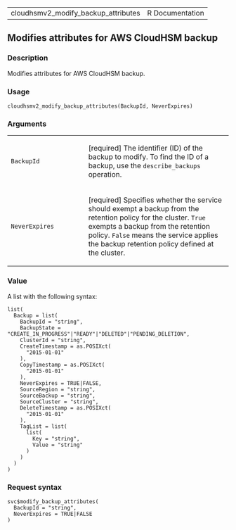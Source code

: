 <table style="width: 100%;">
<tbody>
<tr class="odd">
<td>cloudhsmv2_modify_backup_attributes</td>
<td style="text-align: right;">R Documentation</td>
</tr>
</tbody>
</table>

## Modifies attributes for AWS CloudHSM backup

### Description

Modifies attributes for AWS CloudHSM backup.

### Usage

    cloudhsmv2_modify_backup_attributes(BackupId, NeverExpires)

### Arguments

<table>
<colgroup>
<col style="width: 35%" />
<col style="width: 65%" />
</colgroup>
<tbody>
<tr class="odd">
<td><code
id="cloudhsmv2_modify_backup_attributes_:_BackupId">BackupId</code></td>
<td><p>[required] The identifier (ID) of the backup to modify. To find
the ID of a backup, use the <code>describe_backups</code>
operation.</p></td>
</tr>
<tr class="even">
<td><code
id="cloudhsmv2_modify_backup_attributes_:_NeverExpires">NeverExpires</code></td>
<td><p>[required] Specifies whether the service should exempt a backup
from the retention policy for the cluster. <code>True</code> exempts a
backup from the retention policy. <code>False</code> means the service
applies the backup retention policy defined at the cluster.</p></td>
</tr>
</tbody>
</table>

### Value

A list with the following syntax:

    list(
      Backup = list(
        BackupId = "string",
        BackupState = "CREATE_IN_PROGRESS"|"READY"|"DELETED"|"PENDING_DELETION",
        ClusterId = "string",
        CreateTimestamp = as.POSIXct(
          "2015-01-01"
        ),
        CopyTimestamp = as.POSIXct(
          "2015-01-01"
        ),
        NeverExpires = TRUE|FALSE,
        SourceRegion = "string",
        SourceBackup = "string",
        SourceCluster = "string",
        DeleteTimestamp = as.POSIXct(
          "2015-01-01"
        ),
        TagList = list(
          list(
            Key = "string",
            Value = "string"
          )
        )
      )
    )

### Request syntax

    svc$modify_backup_attributes(
      BackupId = "string",
      NeverExpires = TRUE|FALSE
    )
